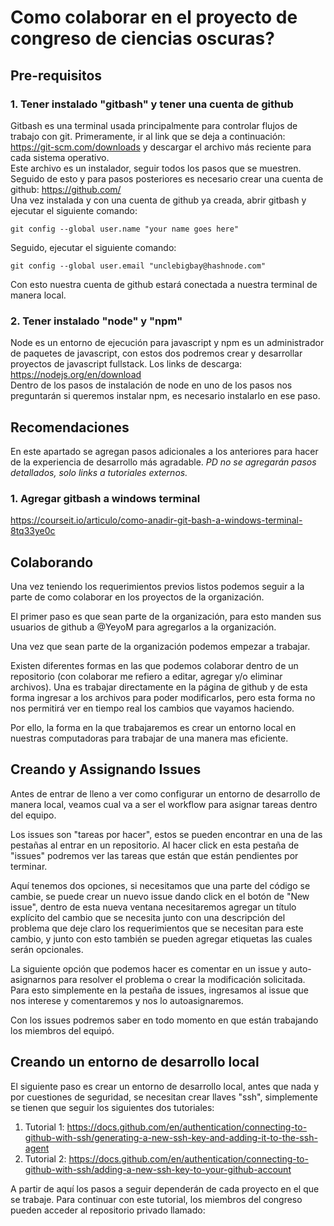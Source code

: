 # Como colaborar en el proyecto de congreso de ciencias oscuras?

## Pre-requisitos

### 1. Tener instalado "gitbash" y tener una cuenta de github
Gitbash es una terminal usada principalmente para controlar flujos de trabajo con git.
Primeramente, ir al link que se deja a continuación: https://git-scm.com/downloads y descargar el archivo más reciente para cada sistema operativo. <br />
Este archivo es un instalador, seguir todos los pasos que se muestren.
Seguido de esto y para pasos posteriores es necesario crear una cuenta de github: https://github.com/ <br />
Una vez instalada y con una cuenta de github ya creada, abrir gitbash y ejecutar el siguiente comando:
```
git config --global user.name "your name goes here"
```
Seguido, ejecutar el siguiente comando:
```
git config --global user.email "unclebigbay@hashnode.com"
```
Con esto nuestra cuenta de github estará conectada a nuestra terminal de manera local. <br />

### 2. Tener instalado "node" y "npm"
Node es un entorno de ejecución para javascript y npm es un administrador de paquetes de javascript, con estos dos podremos crear y desarrollar proyectos de javascript fullstack.
Los links de descarga: https://nodejs.org/en/download <br />
Dentro de los pasos de instalación de node en uno de los pasos nos preguntarán si queremos instalar npm, es necesario instalarlo en ese paso.

## Recomendaciones

En este apartado se agregan pasos adicionales a los anteriores para hacer de la experiencia de desarrollo más agradable. *PD no se agregarán pasos detallados, solo links a tutoriales externos.*

### 1. Agregar gitbash a windows terminal 
https://courseit.io/articulo/como-anadir-git-bash-a-windows-terminal-8tq33ye0c

## Colaborando

Una vez teniendo los requerimientos previos listos podemos seguir a la parte de como colaborar en los proyectos de la organización.

El primer paso es que sean parte de la organización, para esto manden sus usuarios de github a @YeyoM para agregarlos a la organización.

Una vez que sean parte de la organización podemos empezar a trabajar.

Existen diferentes formas en las que podemos colaborar dentro de un repositorio (con colaborar me refiero a editar, agregar y/o eliminar archivos). Una es trabajar directamente en la página de github y de esta forma ingresar a los archivos para poder modificarlos, pero esta forma no nos permitirá ver en tiempo real los cambios que vayamos haciendo.

Por ello, la forma en la que trabajaremos es crear un entorno local en nuestras computadoras para trabajar de una manera mas eficiente.

## Creando y Assignando Issues

Antes de entrar de lleno a ver como configurar un entorno de desarrollo de manera local, veamos cual va a ser el workflow para asignar tareas dentro del equipo.

Los issues son "tareas por hacer", estos se pueden encontrar en una de las pestañas al entrar en un repositorio. Al hacer click en esta pestaña de "issues" podremos ver las tareas que están que están pendientes por terminar.

Aquí tenemos dos opciones, si necesitamos que una parte del código se cambie, se puede crear un nuevo issue dando click en el botón de "New issue", dentro de esta nueva ventana necesitaremos agregar un título explícito del cambio que se necesita junto con una descripción del problema que deje claro los requerimientos que se necesitan para este cambio, y junto con esto también se pueden agregar etiquetas las cuales serán opcionales.

La siguiente opción que podemos hacer es comentar en un issue y auto-asignarnos para resolver el problema o crear la modificación solicitada. Para esto simplemente en la pestaña de issues, ingresamos al issue que nos interese y comentaremos y nos lo autoasignaremos.

Con los issues podremos saber en todo momento en que están trabajando los miembros del equipó.

## Creando un entorno de desarrollo local

El siguiente paso es crear un entorno de desarrollo local, antes que nada y por cuestiones de seguridad, se necesitan crear llaves "ssh", simplemente se tienen que seguir los siguientes dos tutoriales:

1. Tutorial 1: https://docs.github.com/en/authentication/connecting-to-github-with-ssh/generating-a-new-ssh-key-and-adding-it-to-the-ssh-agent
2. Tutorial 2: https://docs.github.com/en/authentication/connecting-to-github-with-ssh/adding-a-new-ssh-key-to-your-github-account

A partir de aquí los pasos a seguir dependerán de cada proyecto en el que se trabaje. Para continuar con este tutorial, los miembros del congreso pueden acceder al repositorio privado llamado: 

